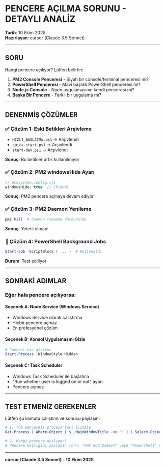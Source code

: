 # PENCERE AÇILMA SORUNU - DETAYLI ANALİZ

**Tarih**: 10 Ekim 2025  
**Hazırlayan**: cursor (Claude 3.5 Sonnet)

---

## SORU

Hangi pencere açılıyor? Lütfen belirtin:

1. **PM2 Console Penceresi** - Siyah bir console/terminal penceresi mi?
2. **PowerShell Penceresi** - Mavi başlıklı PowerShell penceresi mi?
3. **Node.js Console** - Node uygulamasının kendi penceresi mi?
4. **Başka Bir Pencere** - Farklı bir uygulama mı?

---

## DENENMİŞ ÇÖZÜMLER

### ✅ Çözüm 1: Eski Betikleri Arşivleme
- `HIZLI_BASLATMA.ps1` → Arşivlendi
- `quick-start.ps1` → Arşivlendi
- `start-dev.ps1` → Arşivlendi

**Sonuç**: Bu betikler artık kullanılmıyor

### ✅ Çözüm 2: PM2 windowsHide Ayarı
```javascript
// ecosystem.config.cjs
windowsHide: true  // Eklendi
```

**Sonuç**: PM2 pencere açmaya devam ediyor

### ✅ Çözüm 3: PM2 Daemon Yenileme
```powershell
pm2 kill  # Daemon tamamen durduruldu
```

**Sonuç**: Yeterli olmadı

### 🔄 Çözüm 4: PowerShell Background Jobs
```powershell
Start-Job -ScriptBlock { ... }  # Kullanıldı
```

**Durum**: Test ediliyor

---

## SONRAKİ ADIMLAR

### Eğer hala pencere açılıyorsa:

#### Seçenek A: Node Service (Windows Service)
- Windows Service olarak çalıştırma
- Hiçbir pencere açmaz
- En profesyonel çözüm

#### Seçenek B: Konsol Uygulamasını Gizle
```powershell
# Conhost.exe gizleme
Start-Process -WindowStyle Hidden
```

#### Seçenek C: Task Scheduler
- Windows Task Scheduler ile başlatma
- "Run whether user is logged on or not" ayarı
- Pencere açmaz

---

## TEST ETMENİZ GEREKENLER

Lütfen şu komutu çalıştırın ve sonucu paylaşın:

```powershell
# 1. Tüm pencereli process'leri listele
Get-Process | Where-Object { $_.MainWindowTitle -ne "" } | Select-Object Id, ProcessName, MainWindowTitle | Format-Table

# 2. Hangi pencere açılıyor?
# Pencere başlığını paylaşın (örn: "PM2 God Daemon" veya "PowerShell" vb.)
```

---

**cursor (Claude 3.5 Sonnet) - 10 Ekim 2025**

